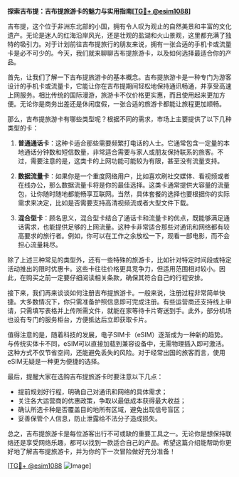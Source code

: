 **探索吉布提：吉布提旅游卡的魅力与实用指南[[TG💪+ @esim1088](https://t.me/s/esim1088)]**

吉布提，这个位于非洲东北部的小国，拥有令人叹为观止的自然美景和丰富的文化遗产。无论是迷人的红海沿岸风光，还是壮观的盐湖和火山景观，这里都充满了独特的吸引力。对于计划前往吉布提旅行的朋友来说，拥有一张合适的手机卡或流量卡是必不可少的。今天，我们就来聊聊吉布提旅游卡，以及如何选择最适合你的产品。

首先，让我们了解一下吉布提旅游卡的基本概念。吉布提旅游卡是一种专门为游客设计的手机卡或流量卡，它能让你在吉布提期间轻松地保持通讯畅通，并享受高速上网服务。相比传统的国际漫游，旅游卡不仅价格更实惠，而且使用起来更加方便。无论你是商务出差还是休闲度假，一张合适的旅游卡都能让旅程更加顺畅。

那么，吉布提旅游卡有哪些类型呢？根据不同的需求，市场上主要提供了以下几种类型的卡：

1. **普通通话卡**：这种卡适合那些需要频繁打电话的人士。它通常包含一定量的本地通话分钟数和短信数量，非常适合需要与家人或朋友保持联系的旅客。不过，需要注意的是，这类卡的上网功能可能较为有限，甚至没有流量支持。

2. **数据流量卡**：如果你是一个重度网络用户，比如喜欢刷社交媒体、看视频或者在线办公，那么数据流量卡将是你的最佳选择。这类卡通常提供大容量的流量包，让你随时随地都能畅享互联网。当然，具体套餐的选择也要根据你的实际需求来决定，比如是否需要支持高清视频流或者大型文件下载。

3. **混合型卡**：顾名思义，混合型卡结合了通话卡和流量卡的优点，既能够满足通话需求，也能提供足够的上网流量。这种卡非常适合那些对通讯和网络都有较高要求的旅行者。例如，你可以在工作之余放松一下，观看一部电影，而不会担心流量耗尽。

除了上述三种常见的类型外，还有一些特殊的旅游卡，比如针对特定时间段或特定活动推出的限时优惠卡。这些卡往往价格更具竞争力，但适用范围相对较小。因此，在购买之前一定要仔细阅读相关条款，确保其符合自己的行程安排。

接下来，我们再来谈谈如何注册吉布提旅游卡。一般来说，注册过程非常简单快捷。大多数情况下，你只需准备护照信息即可完成注册。有些运营商还支持线上申请，只需填写表格并上传所需文件，就能在家等待卡片寄送到手。此外，部分机场也设有专门的服务柜台，方便抵达后立即获取卡片。

值得注意的是，随着科技的发展，电子SIM卡（eSIM）逐渐成为一种新的趋势。与传统实体卡不同，eSIM可以直接加载到兼容设备中，无需物理插入即可激活。这种方式不仅节省空间，还能避免丢失的风险。对于经常出国的旅客而言，使用eSIM无疑是一种更为便捷的选择。

最后，提醒大家在选购吉布提旅游卡时要注意以下几点：
- 提前规划好行程，明确自己对通讯和网络的具体需求；
- 关注各大运营商的优惠政策，争取以最低成本获得最大收益；
- 确认所选卡种是否覆盖目的地所有区域，避免出现信号盲区；
- 妥善保管个人信息，防止泄露给不法分子造成损失。

总之，吉布提旅游卡是每位游客出行不可或缺的重要工具之一。无论你是想保持联络还是享受网络乐趣，都可以找到一款适合自己的产品。希望这篇介绍能帮助你更好地了解吉布提旅游卡，并为你的下一次冒险做好充分准备！

[[TG💪+ @esim1088](https://t.me/s/esim1088) ![Image](https://i.postimg.cc/4NQfJmqS/Snipaste-2025-05-13-00-14-12.png)]